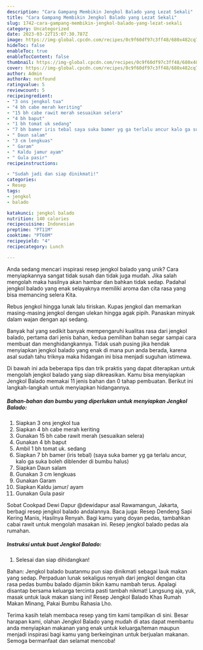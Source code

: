 ```yaml
---
description: "Cara Gampang Membikin Jengkol Balado yang Lezat Sekali"
title: "Cara Gampang Membikin Jengkol Balado yang Lezat Sekali"
slug: 1742-cara-gampang-membikin-jengkol-balado-yang-lezat-sekali
category: Uncategorized
date: 2023-03-22T15:07:30.787Z
image: https://img-global.cpcdn.com/recipes/0c9f60df97c3ff48/680x482cq70/jengkol-balado-foto-resep-utama.jpg
hideToc: false
enableToc: true
enableTocContent: false
thumbnail: https://img-global.cpcdn.com/recipes/0c9f60df97c3ff48/680x482cq70/jengkol-balado-foto-resep-utama.jpg
cover: https://img-global.cpcdn.com/recipes/0c9f60df97c3ff48/680x482cq70/jengkol-balado-foto-resep-utama.jpg
author: Admin
authorAv: notfound
ratingvalue: 5
reviewcount: 5
recipeingredient:
- "3 ons jengkol tua"
- "4 bh cabe merah keriting"
- "15 bh cabe rawit merah sesuaikan selera"
- "4 bh baput"
- "1 bh tomat uk sedang"
- "7 bh bamer iris tebal saya suka bamer yg ga terlalu ancur kalo ga suka boleh diblender di bumbu halus"
- " Daun salam"
- "3 cm lengkuas"
- " Garam"
- " Kaldu jamur ayam"
- " Gula pasir"
recipeinstructions:

- "Sudah jadi dan siap dinikmati!"
categories:
- Resep
tags:
- jengkol
- balado

katakunci: jengkol balado 
nutrition: 140 calories
recipecuisine: Indonesian
preptime: "PT11M"
cooktime: "PT60M"
recipeyield: "4"
recipecategory: Lunch

---
```





Anda sedang mencari inspirasi resep jengkol balado yang unik? Cara menyiapkannya sangat tidak susah dan tidak juga mudah. Jika salah mengolah maka hasilnya akan hambar dan bahkan tidak sedap. Padahal jengkol balado yang enak selayaknya memiliki aroma dan cita rasa yang bisa memancing selera Kita.





Rebus jengkol hingga lunak lalu tiriskan. Kupas jengkol dan memarkan masing-masing jengkol dengan ulekan hingga agak pipih. Panaskan minyak dalam wajan dengan api sedang.

Banyak hal yang sedikit banyak mempengaruhi kualitas rasa dari jengkol balado, pertama dari jenis bahan, kedua pemilihan bahan segar sampai cara membuat dan menghidangkannya. Tidak usah pusing jika hendak menyiapkan jengkol balado yang enak di mana pun anda berada, karena asal sudah tahu triknya maka hidangan ini bisa menjadi suguhan istimewa.






Di bawah ini ada beberapa tips dan trik praktis yang dapat diterapkan untuk mengolah jengkol balado yang siap dikreasikan. Kamu bisa menyiapkan Jengkol Balado memakai 11 jenis bahan dan 0 tahap pembuatan. Berikut ini langkah-langkah untuk menyiapkan hidangannya.

<!--inarticleads1-->

##### Bahan-bahan dan bumbu yang diperlukan untuk menyiapkan Jengkol Balado:

1. Siapkan 3 ons jengkol tua
1. Siapkan 4 bh cabe merah keriting
1. Gunakan 15 bh cabe rawit merah (sesuaikan selera)
1. Gunakan 4 bh baput
1. Ambil 1 bh tomat uk. sedang
1. Siapkan 7 bh bamer (iris tebal) (saya suka bamer yg ga terlalu ancur, kalo ga suka boleh diblender di bumbu halus)
1. Siapkan  Daun salam
1. Gunakan 3 cm lengkuas
1. Gunakan  Garam
1. Siapkan  Kaldu jamur/ ayam
1. Gunakan  Gula pasir


Sobat Cookpad Dewi Dapur @dewidapur asal Rawamangun, Jakarta, berbagi resep jengkol balado andalannya. Baca juga: Resep Dendeng Sapi Kering Manis, Hasilnya Renyah. Bagi kamu yang doyan pedas, tambahkan cabai rawit untuk mengolah masakan ini. Resep jengkol balado pedas ala rumahan. 

<!--inarticleads2-->

##### Instruksi untuk buat Jengkol Balado:


1. Selesai dan siap dihidangkan!

Bahan: Jengkol balado buatanmu pun siap dinikmati sebagai lauk makan yang sedap. Perpaduan lunak sekaligus renyah dari jengkol dengan cita rasa pedas bumbu balado dijamin bikin kamu nambah terus. Apalagi disantap bersama keluarga tercinta pasti tambah nikmat! Langsung aja, yuk, masak untuk lauk makan siang ini! Resep Jengkol Balado Khas Rumah Makan Minang, Pakai Bumbu Rahasia Lho. 

Terima kasih telah membaca resep yang tim kami tampilkan di sini. Besar harapan kami, olahan Jengkol Balado yang mudah di atas dapat membantu anda menyiapkan makanan yang enak untuk keluarga/teman maupun menjadi inspirasi bagi kamu yang berkeinginan untuk berjualan makanan. Semoga bermanfaat dan selamat mencoba!
